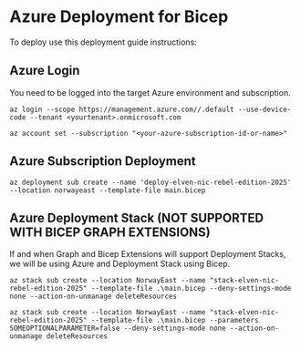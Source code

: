 # Azure Deployment for Bicep

To deploy use this deployment guide instructions:

## Azure Login

You need to be logged into the target Azure environment and subscription.

```azurecli
az login --scope https://management.azure.com//.default --use-device-code --tenant <yourtenant>.onmicrosoft.com

az account set --subscription "<your-azure-subscription-id-or-name>"
```

## Azure Subscription Deployment

```azurecli
az deployment sub create --name 'deploy-elven-nic-rebel-edition-2025' --location norwayeast --template-file main.bicep
```

## Azure Deployment Stack (NOT SUPPORTED WITH BICEP GRAPH EXTENSIONS)

If and when Graph and Bicep Extensions will support Deployment Stacks, we will be using Azure and Deployment Stack using Bicep.

```azurecli
az stack sub create --location NorwayEast --name "stack-elven-nic-rebel-edition-2025" --template-file .\main.bicep --deny-settings-mode none --action-on-unmanage deleteResources

az stack sub create --location NorwayEast --name "stack-elven-nic-rebel-edition-2025" --template-file .\main.bicep --parameters SOMEOPTIONALPARAMETER=false --deny-settings-mode none --action-on-unmanage deleteResources
```
